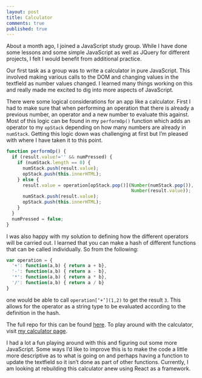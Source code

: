 ```yaml
---
layout: post
title: Calculator
comments: true
published: true
---
```


About a month ago, I joined a JavaScript study group.  While I have done some lessons and some simple JavaScript as well as JQuery for different projects, I felt I would benefit from additional practice.

Our first task as a group was to write a calculator in pure JavaScript.  This involved making various calls to the DOM and changing values in the textfield as number values changed.  I learned many things working on this and really made me excited to dig into more aspects of JavaScript.

There were some logical considerations for an app like a calculator.  First I had to make sure that when performing an operation that there is already a previous number, an operator and a new number to evaluate this against. Most of this logic can be found in my `performOp()` function which adds an operator to my `opStack` depending on how many numbers are already in `numStack`. Getting this logic down was challenging at first but I’m pleased with where I have taken it to this point.

```javascript
function performOp() {
  if (result.value!='' && numPressed) {
    if (numStack.length == 0) {
      numStack.push(result.value);
      opStack.push(this.innerHTML);
    } else {
      result.value = operation[opStack.pop()](Number(numStack.pop()), 
                                              Number(result.value));
      numStack.push(result.value);
      opStack.push(this.innerHTML);
    }
  }
  numPressed = false;
}
```

I was also happy with my solution to defining how the different operators will be carried out. I learned that you can make a hash of different functions that can be called individually.  So from the following:

```javascript
var operation = {
  '+': function(a,b) { return a + b},
  '-': function(a,b) { return a - b},
  '*': function(a,b) { return a * b},
  '/': function(a,b) { return a / b}
}
```

one would be able to call `operation[‘+’](1,2)` to get the result `3`.  This allows for the operator as a string type to be evaluated according to the definition in the hash.

The full repo for this can be found [here]( https://github.com/mostlybadfly/calculo). To play around with the calculator, visit [my calculator page](http://www.mostlybadfly.com/calculator).

I had a lot a fun playing around with this and figuring out some more JavaScript. Some ways I’d like to improve this is to make the code a little more descriptive as to what is going on and perhaps having a function to update the textfield so it isn’t done as part of other functions.  Currently, I am looking at rebuilding this calculator anew using React as a framework.
